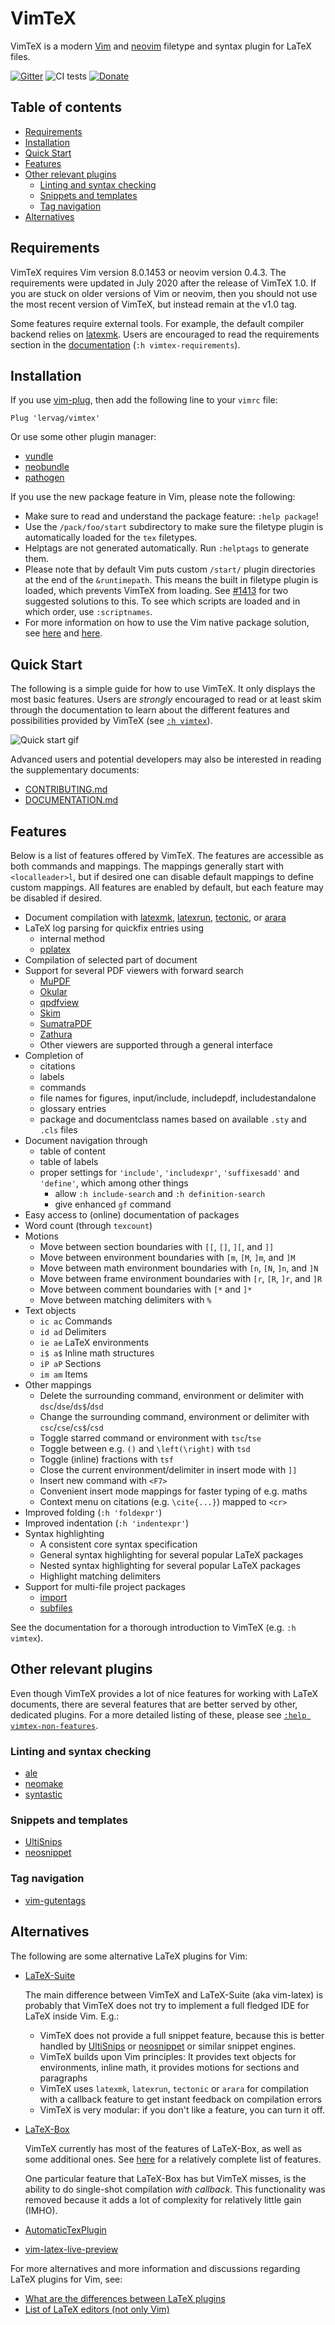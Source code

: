 # VimTeX

VimTeX is a modern [Vim](http://www.vim.org/) and [neovim](https://neovim.io/) filetype and syntax plugin for LaTeX files.

[![Gitter](https://badges.gitter.im/vimtex-chat/community.svg)](https://gitter.im/vimtex-chat/community?utm_source=badge&utm_medium=badge&utm_campaign=pr-badge)
![CI tests](https://github.com/lervag/vimtex/workflows/CI%20tests/badge.svg)
[![Donate](https://img.shields.io/badge/Donate-PayPal-green.svg)](https://www.paypal.com/cgi-bin/webscr?cmd=_s-xclick&hosted_button_id=5N4MFVXN7U8NW)

## Table of contents

<!-- START doctoc generated TOC please keep comment here to allow auto update -->
<!-- DON'T EDIT THIS SECTION, INSTEAD RE-RUN doctoc TO UPDATE -->


- [Requirements](#requirements)
- [Installation](#installation)
- [Quick Start](#quick-start)
- [Features](#features)
- [Other relevant plugins](#other-relevant-plugins)
  - [Linting and syntax checking](#linting-and-syntax-checking)
  - [Snippets and templates](#snippets-and-templates)
  - [Tag navigation](#tag-navigation)
- [Alternatives](#alternatives)

<!-- END doctoc generated TOC please keep comment here to allow auto update -->

## Requirements

VimTeX requires Vim version 8.0.1453 or neovim version 0.4.3. The requirements
were updated in July 2020 after the release of VimTeX 1.0. If you are stuck
on older versions of Vim or neovim, then you should not use the most recent
version of VimTeX, but instead remain at the v1.0 tag.

Some features require external tools. For example, the default compiler backend
relies on [latexmk](http://users.phys.psu.edu/~collins/software/latexmk-jcc/).
Users are encouraged to read the requirements section in the
[documentation](doc/vimtex.txt) (`:h vimtex-requirements`).

## Installation

If you use [vim-plug](https://github.com/junegunn/vim-plug), then add the
following line to your `vimrc` file:

```vim
Plug 'lervag/vimtex'
```

Or use some other plugin manager:
* [vundle](https://github.com/gmarik/vundle)
* [neobundle](https://github.com/Shougo/neobundle.vim)
* [pathogen](https://github.com/tpope/vim-pathogen)

If you use the new package feature in Vim, please note the following:
* Make sure to read and understand the package feature: `:help package`!
* Use the `/pack/foo/start` subdirectory to make sure the filetype plugin is
  automatically loaded for the `tex` filetypes.
* Helptags are not generated automatically. Run `:helptags` to generate them.
* Please note that by default Vim puts custom `/start/` plugin directories at
  the end of the `&runtimepath`. This means the built in filetype plugin is
  loaded, which prevents VimTeX from loading. See
  [#1413](https://github.com/lervag/vimtex/issues/1413) for two suggested
  solutions to this. To see which scripts are loaded and in which order, use
  `:scriptnames`.
* For more information on how to use the Vim native package solution, see
  [here](https://vi.stackexchange.com/questions/9522/what-is-the-vim8-package-feature-and-how-should-i-use-it)
  and [here](https://shapeshed.com/vim-packages/).

## Quick Start

The following is a simple guide for how to use VimTeX. It only displays the
most basic features. Users are _strongly_ encouraged to read or at least skim
through the documentation to learn about the different features and
possibilities provided by VimTeX (see [`:h vimtex`](doc/vimtex.txt)).

![Quick start gif](media/quick_start.gif?raw=true)

Advanced users and potential developers may also be interested in reading the
supplementary documents:

* [CONTRIBUTING.md](CONTRIBUTING.md)
* [DOCUMENTATION.md](DOCUMENTATION.md)

## Features

Below is a list of features offered by VimTeX.  The features are accessible as
both commands and mappings.  The mappings generally start with
`<localleader>l`, but if desired one can disable default mappings to define
custom mappings.  All features are enabled by default, but each feature may be
disabled if desired.

- Document compilation with
  [latexmk](http://users.phys.psu.edu/~collins/software/latexmk-jcc/),
  [latexrun](https://github.com/aclements/latexrun),
  [tectonic](https://tectonic-typesetting.github.io), or
  [arara](https://github.com/cereda/arara)
- LaTeX log parsing for quickfix entries using
  - internal method
  - [pplatex](https://github.com/stefanhepp/pplatex)
- Compilation of selected part of document
- Support for several PDF viewers with forward search
  - [MuPDF](http://www.mupdf.com/)
  - [Okular](https://okular.kde.org/)
  - [qpdfview](https://launchpad.net/qpdfview)
  - [Skim](http://skim-app.sourceforge.net/)
  - [SumatraPDF](http://www.sumatrapdfreader.org/free-pdf-reader.html)
  - [Zathura](https://pwmt.org/projects/zathura/)
  - Other viewers are supported through a general interface
- Completion of
  - citations
  - labels
  - commands
  - file names for figures, input/include, includepdf, includestandalone
  - glossary entries
  - package and documentclass names based on available `.sty` and `.cls` files
- Document navigation through
  - table of content
  - table of labels
  - proper settings for `'include'`, `'includexpr'`, `'suffixesadd'` and
    `'define'`, which among other things
    - allow `:h include-search` and `:h definition-search`
    - give enhanced `gf` command
- Easy access to (online) documentation of packages
- Word count (through `texcount`)
- Motions
  - Move between section boundaries with `[[`, `[]`, `][`, and `]]`
  - Move between environment boundaries with `[m`, `[M`, `]m`, and `]M`
  - Move between math environment boundaries with `[n`, `[N`, `]n`, and `]N`
  - Move between frame environment boundaries with `[r`, `[R`, `]r`, and `]R`
  - Move between comment boundaries with `[*` and `]*`
  - Move between matching delimiters with `%`
- Text objects
  - `ic ac` Commands
  - `id ad` Delimiters
  - `ie ae` LaTeX environments
  - `i$ a$` Inline math structures
  - `iP aP` Sections
  - `im am` Items
- Other mappings
  - Delete the surrounding command, environment or delimiter with
    `dsc`/`dse`/`ds$`/`dsd`
  - Change the surrounding command, environment or delimiter with
    `csc`/`cse`/`cs$`/`csd`
  - Toggle starred command or environment with `tsc`/`tse`
  - Toggle between e.g. `()` and `\left(\right)` with `tsd`
  - Toggle (inline) fractions with `tsf`
  - Close the current environment/delimiter in insert mode with `]]`
  - Insert new command with `<F7>`
  - Convenient insert mode mappings for faster typing of e.g. maths
  - Context menu on citations (e.g. `\cite{...}`) mapped to `<cr>`
- Improved folding (`:h 'foldexpr'`)
- Improved indentation (`:h 'indentexpr'`)
- Syntax highlighting
  - A consistent core syntax specification
  - General syntax highlighting for several popular LaTeX packages
  - Nested syntax highlighting for several popular LaTeX packages
  - Highlight matching delimiters
- Support for multi-file project packages
  - [import](http://ctan.uib.no/macros/latex/contrib/import/import.pdf)
  - [subfiles](http://ctan.uib.no/macros/latex/contrib/subfiles/subfiles.pdf)

See the documentation for a thorough introduction to VimTeX (e.g. `:h vimtex`).

## Other relevant plugins

Even though VimTeX provides a lot of nice features for working with LaTeX
documents, there are several features that are better served by other,
dedicated plugins. For a more detailed listing of these, please see [`:help
vimtex-non-features`](doc/vimtex.txt#L156).

### Linting and syntax checking

  * [ale](https://github.com/w0rp/ale)
  * [neomake](https://github.com/neomake/neomake)
  * [syntastic](https://github.com/vim-syntastic/syntastic)

### Snippets and templates

  * [UltiSnips](https://github.com/SirVer/ultisnips)
  * [neosnippet](https://github.com/Shougo/neosnippet.vim)

### Tag navigation

  * [vim-gutentags](https://github.com/ludovicchabant/vim-gutentags)

## Alternatives

The following are some alternative LaTeX plugins for Vim:

* [LaTeX-Suite](http://vim-latex.sourceforge.net)

    The main difference between VimTeX and LaTeX-Suite (aka vim-latex) is
    probably that VimTeX does not try to implement a full fledged IDE for LaTeX
    inside Vim. E.g.:

    * VimTeX does not provide a full snippet feature, because this is better
      handled by [UltiSnips](https://github.com/SirVer/ultisnips) or
      [neosnippet](https://github.com/Shougo/neosnippet.vim) or similar snippet
      engines.
    * VimTeX builds upon Vim principles: It provides text objects for
      environments, inline math, it provides motions for sections and
      paragraphs
    * VimTeX uses `latexmk`, `latexrun`, `tectonic` or `arara` for compilation
      with a callback feature to get instant feedback on compilation errors
    * VimTeX is very modular: if you don't like a feature, you can turn it off.

* [LaTeX-Box](https://github.com/LaTeX-Box-Team/LaTeX-Box)

    VimTeX currently has most of the features of LaTeX-Box, as well as
    some additional ones. See [here](#features) for a relatively complete list
    of features.

    One particular feature that LaTeX-Box has but VimTeX misses, is the ability
    to do single-shot compilation _with callback_. This functionality was
    removed because it adds a lot of complexity for relatively little gain
    (IMHO).

* [AutomaticTexPlugin](http://atp-vim.sourceforge.net)
* [vim-latex-live-preview](https://github.com/xuhdev/vim-latex-live-preview)

For more alternatives and more information and discussions regarding LaTeX
plugins for Vim, see:

* [What are the differences between LaTeX plugins](http://vi.stackexchange.com/questions/2047/what-are-the-differences-between-latex-plugins)
* [List of LaTeX editors (not only Vim)](https://tex.stackexchange.com/questions/339/latex-editors-ides)

